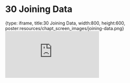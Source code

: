 # 30 Joining Data
 
{type: iframe, title:30 Joining Data, width:800, height:600, poster:resources/chapt_screen_images/joining-data.png}
![](https://datatrail-jhu.github.io/DataTrail_ReOrg/no_toc/joining-data.html)
 

 
